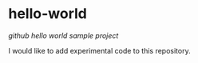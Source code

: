 # hello-world
*github hello world sample project*

I would like to add experimental code to this repository.
